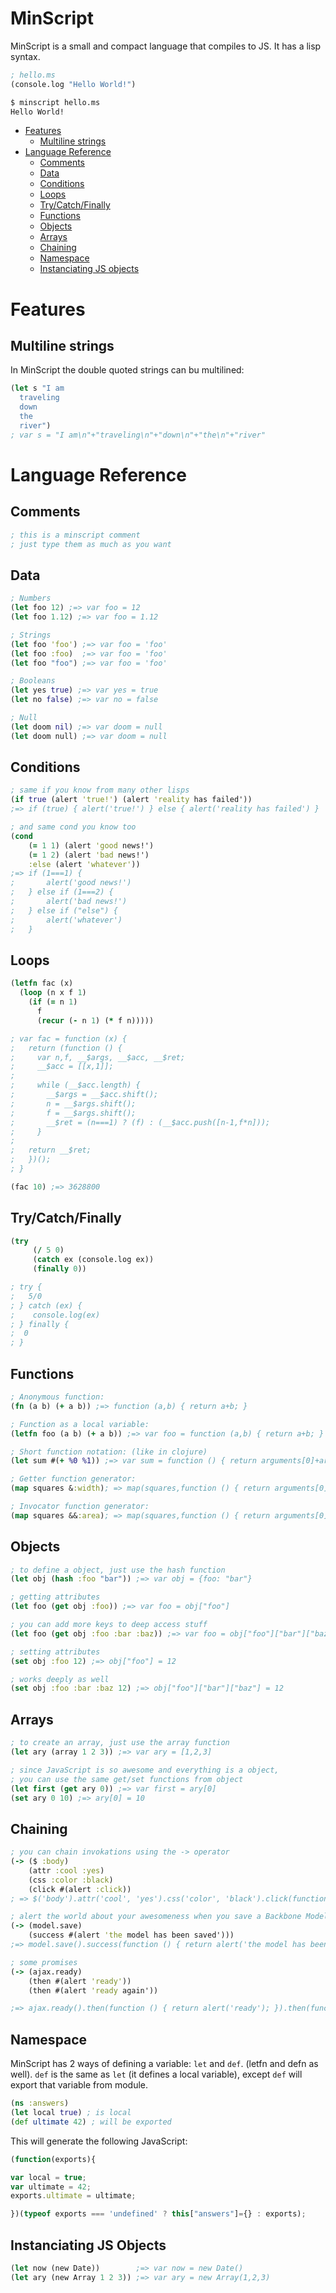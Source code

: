 MinScript
=========

MinScript is a small and compact language that compiles to JS. It has a lisp
syntax.

```clojure
; hello.ms
(console.log "Hello World!")
```

```bash
$ minscript hello.ms
Hello World!
```


- [Features](#features)
    - [Multiline strings](#multiline-strings)
- [Language Reference](#language-reference)
    - [Comments](#comments)
    - [Data](#data)
    - [Conditions](#conditions)
    - [Loops](#loops)
    - [Try/Catch/Finally](#trycatchfinally)
    - [Functions](#functions)
    - [Objects](#objects)
    - [Arrays](#arrays)
    - [Chaining](#chaining)
    - [Namespace](#namespace)
    - [Instanciating JS objects](#instanciating-js-objects)

# Features
## Multiline strings
In MinScript the double quoted strings can bu multilined:
```clojure
(let s "I am
  traveling
  down
  the
  river")
; var s = "I am\n"+"traveling\n"+"down\n"+"the\n"+"river"
```

# Language Reference
## Comments
```clojure
; this is a minscript comment
; just type them as much as you want
```

## Data
```clojure
; Numbers
(let foo 12) ;=> var foo = 12
(let foo 1.12) ;=> var foo = 1.12

; Strings
(let foo 'foo') ;=> var foo = 'foo'
(let foo :foo)  ;=> var foo = 'foo'
(let foo "foo") ;=> var foo = 'foo'

; Booleans
(let yes true) ;=> var yes = true
(let no false) ;=> var no = false

; Null
(let doom nil) ;=> var doom = null
(let doom null) ;=> var doom = null
```

## Conditions
```clojure
; same if you know from many other lisps
(if true (alert 'true!') (alert 'reality has failed'))
;=> if (true) { alert('true!') } else { alert('reality has failed') }

; and same cond you know too
(cond
    (= 1 1) (alert 'good news!')
    (= 1 2) (alert 'bad news!')
    :else (alert 'whatever'))
;=> if (1===1) {
;       alert('good news!')
;   } else if (1===2) {
;       alert('bad news!')
;   } else if ("else") {
;       alert('whatever')
;   }
```

## Loops
```clojure
(letfn fac (x)
  (loop (n x f 1)
    (if (= n 1)
      f
      (recur (- n 1) (* f n)))))

; var fac = function (x) {
;   return (function () {
;     var n,f, __$args, __$acc, __$ret;
;     __$acc = [[x,1]];
;
;     while (__$acc.length) {
;       __$args = __$acc.shift();
;       n = __$args.shift();
;       f = __$args.shift();
;       __$ret = (n===1) ? (f) : (__$acc.push([n-1,f*n]));
;     }
;
;   return __$ret;
;   })();
; }

(fac 10) ;=> 3628800
```
## Try/Catch/Finally
```clojure
(try
     (/ 5 0)
     (catch ex (console.log ex))
     (finally 0))

; try {
;   5/0
; } catch (ex) {
;    console.log(ex)
; } finally {
;  0
; }
```

## Functions
```clojure
; Anonymous function:
(fn (a b) (+ a b)) ;=> function (a,b) { return a+b; }

; Function as a local variable:
(letfn foo (a b) (+ a b)) ;=> var foo = function (a,b) { return a+b; }

; Short function notation: (like in clojure)
(let sum #(+ %0 %1)) ;=> var sum = function () { return arguments[0]+arguments[1]; }

; Getter function generator:
(map squares &:width); => map(squares,function () { return arguments[0].width; })

; Invocator function generator:
(map squares &&:area); => map(squares,function () { return arguments[0].area(); })
```

## Objects
```clojure
; to define a object, just use the hash function
(let obj (hash :foo "bar")) ;=> var obj = {foo: "bar"}

; getting attributes
(let foo (get obj :foo)) ;=> var foo = obj["foo"]

; you can add more keys to deep access stuff
(let foo (get obj :foo :bar :baz)) ;=> var foo = obj["foo"]["bar"]["baz"]

; setting attributes
(set obj :foo 12) ;=> obj["foo"] = 12

; works deeply as well
(set obj :foo :bar :baz 12) ;=> obj["foo"]["bar"]["baz"] = 12
```

## Arrays
```clojure
; to create an array, just use the array function
(let ary (array 1 2 3)) ;=> var ary = [1,2,3]

; since JavaScript is so awesome and everything is a object,
; you can use the same get/set functions from object
(let first (get ary 0)) ;=> var first = ary[0]
(set ary 0 10) ;=> ary[0] = 10
```

## Chaining
```clojure
; you can chain invokations using the -> operator
(-> ($ :body)
    (attr :cool :yes)
    (css :color :black)
    (click #(alert :click))
; => $('body').attr('cool', 'yes').css('color', 'black').click(function () { return alert('click'); })

; alert the world about your awesomeness when you save a Backbone Model
(-> (model.save)
    (success #(alert 'the model has been saved')))
;=> model.save().success(function () { return alert('the model has been saved'); })

; some promises
(-> (ajax.ready)
    (then #(alert 'ready'))
    (then #(alert 'ready again'))

;=> ajax.ready().then(function () { return alert('ready'); }).then(function () { return alert('ready again'); })
```

## Namespace
MinScript has 2 ways of defining a variable: `let` and `def`. (letfn and defn as well). `def` is the same as `let`
(it defines a local variable), except `def` will export that variable from module.
```clojure
(ns :answers)
(let local true) ; is local
(def ultimate 42) ; will be exported
```
This will generate the following JavaScript:
```javascript
(function(exports){

var local = true;
var ultimate = 42;
exports.ultimate = ultimate;

})(typeof exports === 'undefined' ? this["answers"]={} : exports);
```

## Instanciating JS Objects
```clojure
(let now (new Date))        ;=> var now = new Date()
(let ary (new Array 1 2 3)) ;=> var ary = new Array(1,2,3)
```

